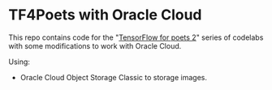 # TF4Poets with Oracle Cloud

This repo contains code for the "[TensorFlow for poets 2](https://github.com/googlecodelabs/tensorflow-for-poets-2)" series of codelabs with some modifications to work with Oracle Cloud.

Using:

- Oracle Cloud Object Storage Classic to storage images.
